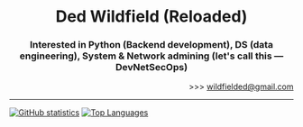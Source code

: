<h1 align="center">Ded Wildfield (Reloaded)</h1>
<h3 align="center">Interested in Python (Backend development), DS (data engineering), System & Network admining (let's call this&nbsp;&mdash; DevNetSecOps)</h3>
<p align="right">&gt;&gt;&gt; <a href="mailto:wildfielded@gmail.com">wildfielded@gmail.com</a></p>

----

[![GitHub statistics](https://github-readme-stats.vercel.app/api?username=wildfielded&count_private=true&show_icons=true&hide=prs,contribs)](https://github.com/wildfielded/github-readme-stats)
[![Top Languages](https://github-readme-stats.vercel.app/api/top-langs?username=wildfielded&layout=compact&langs_count=7)](https://github.com/wildfielded/github-readme-stats)
